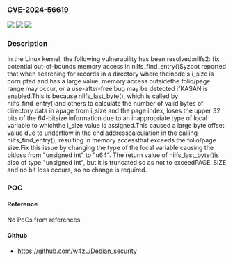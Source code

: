 ### [CVE-2024-56619](https://cve.mitre.org/cgi-bin/cvename.cgi?name=CVE-2024-56619)
![](https://img.shields.io/static/v1?label=Product&message=Linux&color=blue)
![](https://img.shields.io/static/v1?label=Version&message=2ba466d74ed74f073257f86e61519cb8f8f46184%3C%2009d6d05579fd46e61abf6e457bb100ff11f3a9d3%20&color=brighgreen)
![](https://img.shields.io/static/v1?label=Vulnerability&message=n%2Fa&color=brighgreen)

### Description

In the Linux kernel, the following vulnerability has been resolved:nilfs2: fix potential out-of-bounds memory access in nilfs_find_entry()Syzbot reported that when searching for records in a directory where theinode's i_size is corrupted and has a large value, memory access outsidethe folio/page range may occur, or a use-after-free bug may be detected ifKASAN is enabled.This is because nilfs_last_byte(), which is called by nilfs_find_entry()and others to calculate the number of valid bytes of directory data in apage from i_size and the page index, loses the upper 32 bits of the 64-bitsize information due to an inappropriate type of local variable to whichthe i_size value is assigned.This caused a large byte offset value due to underflow in the end addresscalculation in the calling nilfs_find_entry(), resulting in memory accessthat exceeds the folio/page size.Fix this issue by changing the type of the local variable causing the bitloss from "unsigned int" to "u64".  The return value of nilfs_last_byte()is also of type "unsigned int", but it is truncated so as not to exceedPAGE_SIZE and no bit loss occurs, so no change is required.

### POC

#### Reference
No PoCs from references.

#### Github
- https://github.com/w4zu/Debian_security

